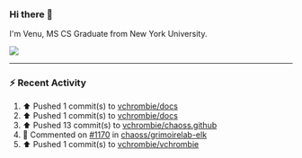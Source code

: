 ### Hi there 👋

I'm Venu, MS CS Graduate from New York University.


![](https://komarev.com/ghpvc/?username=vchrombie&label=👀)

---

### :zap: Recent Activity

<!--RECENT_ACTIVITY:start-->
1. ⬆️ Pushed 1 commit(s) to [vchrombie/docs](https://github.com/vchrombie/docs)<br>
2. ⬆️ Pushed 1 commit(s) to [vchrombie/docs](https://github.com/vchrombie/docs)<br>
3. ⬆️ Pushed 13 commit(s) to [vchrombie/chaoss.github](https://github.com/vchrombie/chaoss.github)<br>
4. 💬 Commented on [#1170](https://github.com/chaoss/grimoirelab-elk/pull/1170#issuecomment-2400335639) in [chaoss/grimoirelab-elk](https://github.com/chaoss/grimoirelab-elk)<br>
5. ⬆️ Pushed 1 commit(s) to [vchrombie/vchrombie](https://github.com/vchrombie/vchrombie)<br>
<!--RECENT_ACTIVITY:end-->

<!--
**vchrombie/vchrombie** is a ✨ _special_ ✨ repository because its `README.md` (this file) appears on your GitHub profile.

Here are some ideas to get you started:

- 🔭 I’m currently working on ...
- 🌱 I’m currently learning ...
- 👯 I’m looking to collaborate on ...
- 🤔 I’m looking for help with ...
- 💬 Ask me about ...
- 📫 How to reach me: ...
- 😄 Pronouns: ...
- ⚡ Fun fact: ...
-->
